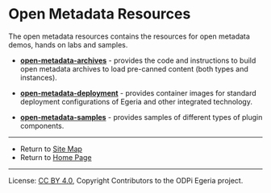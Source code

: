 <!-- SPDX-License-Identifier: CC-BY-4.0 -->
<!-- Copyright Contributors to the ODPi Egeria project. -->

# Open Metadata Resources

The open metadata resources contains the resources for open metadata demos, hands on labs and samples.

* **[open-metadata-archives](open-metadata-archives)** - provides the code and
instructions to build open metadata archives to load pre-canned content (both types and instances).

* **[open-metadata-deployment](open-metadata-deployment)** - provides container images for standard
deployment configurations of Egeria and other integrated technology.

* **[open-metadata-samples](open-metadata-samples)** - provides samples of
different types of plugin components.

----
* Return to [Site Map](../Content-Organization.md)
* Return to [Home Page](../index.md)

----
License: [CC BY 4.0](https://creativecommons.org/licenses/by/4.0/),
Copyright Contributors to the ODPi Egeria project.
